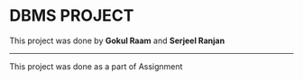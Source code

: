 # DBMS PROJECT

This project was done by __Gokul Raam__ and __Serjeel Ranjan__
<hr>
This project was done as a part of Assignment
